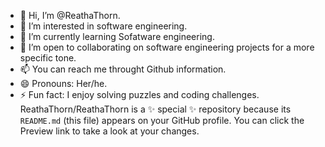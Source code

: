 - 👋 Hi, I’m @ReathaThorn.
- 👀 I’m interested in software engineering.
- 🌱 I’m currently learning Sofatware engineering.
- 💞️ I’m open to collaborating on software engineering projects for a more specific tone.
- 📫 You can reach me throught Github information.
- 😄 Pronouns: Her/he.
- ⚡ Fun fact: I enjoy solving puzzles and coding challenges.
ReathaThorn/ReathaThorn is a ✨ special ✨ repository because its `README.md` (this file) appears on your GitHub profile.
You can click the Preview link to take a look at your changes.
